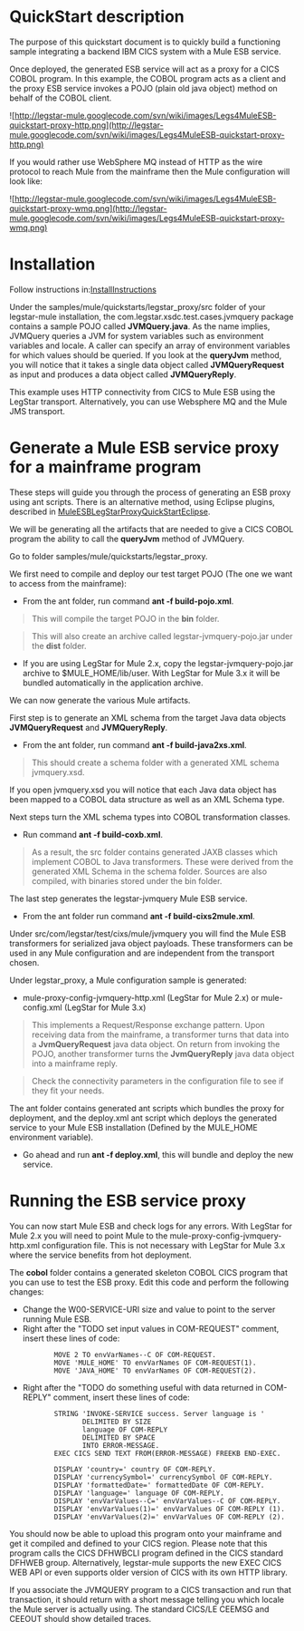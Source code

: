 # QuickStart description #

The purpose of this quickstart document is to quickly build a functioning
sample integrating a backend IBM CICS system with a Mule ESB service.

Once deployed, the generated ESB service will act as a proxy for
a CICS COBOL program. In this example, the COBOL program acts as a client and
the proxy ESB service invokes a POJO (plain old java object) method on
behalf of the COBOL client.

![http://legstar-mule.googlecode.com/svn/wiki/images/Legs4MuleESB-quickstart-proxy-http.png](http://legstar-mule.googlecode.com/svn/wiki/images/Legs4MuleESB-quickstart-proxy-http.png)

If you would rather use WebSphere MQ instead of HTTP as the wire protocol to reach Mule from
the mainframe then the Mule configuration will look like:

![http://legstar-mule.googlecode.com/svn/wiki/images/Legs4MuleESB-quickstart-proxy-wmq.png](http://legstar-mule.googlecode.com/svn/wiki/images/Legs4MuleESB-quickstart-proxy-wmq.png)

# Installation #

Follow instructions in:[InstallInstructions](InstallInstructions.md)

Under the samples/mule/quickstarts/legstar\_proxy/src folder of your legstar-mule installation, the
com.legstar.xsdc.test.cases.jvmquery package contains a sample POJO called
**JVMQuery.java**. As the name implies, JVMQuery queries a JVM for system variables such as environment variables and locale.
A caller can specify an array of environment variables for which values should be queried. If you look at the **queryJvm**
method, you will notice that it takes a single data object called **JVMQueryRequest** as input and produces a data object
called **JVMQueryReply**.

This example uses HTTP connectivity from CICS to Mule ESB using the LegStar transport. Alternatively, you can use Websphere MQ
and the Mule JMS transport.

# Generate a Mule ESB service proxy for a mainframe program #

These steps will guide you through the process of generating an ESB proxy
using ant scripts. There is an alternative method, using Eclipse plugins,
described in [MuleESBLegStarProxyQuickStartEclipse](MuleESBLegStarProxyQuickStartEclipse.md).

We will be generating all the artifacts that are needed to give a CICS
COBOL program the ability to call the **queryJvm** method of JVMQuery.

Go to folder samples/mule/quickstarts/legstar\_proxy.

We first need to compile and deploy our test target POJO (The one we
want to access from the mainframe):

  * From the ant folder, run command **ant -f build-pojo.xml**.

> This will compile the target POJO in the **bin** folder.

> This will also create an archive called legstar-jvmquery-pojo.jar under the **dist** folder.

  * If you are using LegStar for Mule 2.x, copy the legstar-jvmquery-pojo.jar archive to $MULE\_HOME/lib/user. With LegStar for Mule 3.x it will be bundled automatically in the application archive.

We can now generate the various Mule artifacts.

First step is to generate an XML schema from the target Java data objects
**JVMQueryRequest** and **JVMQueryReply**.

  * From the ant folder, run command **ant -f build-java2xs.xml**.

> This should create a schema folder with a generated XML schema jvmquery.xsd.

If you open jvmquery.xsd you will notice that each Java data object has been
mapped to a COBOL data structure as well as an XML Schema type.

Next steps turn the XML schema types into COBOL transformation classes.

  * Run command **ant -f build-coxb.xml**.

> As a result, the src folder contains generated JAXB classes which
> implement COBOL to Java transformers.
> These were derived from the generated XML Schema in the schema folder.
> Sources are also compiled, with binaries stored under the bin folder.

The last step generates the legstar-jvmquery Mule ESB service.

  * From the ant folder run command **ant -f build-cixs2mule.xml**.

Under src/com/legstar/test/cixs/mule/jvmquery you will find the Mule ESB transformers for serialized java object payloads. These transformers can be used in any Mule
configuration and are independent from the transport chosen.

Under legstar\_proxy, a Mule configuration sample is generated:

  * mule-proxy-config-jvmquery-http.xml (LegStar for Mule 2.x) or mule-config.xml (LegStar for Mule 3.x)

> This implements a Request/Response exchange pattern.
> Upon receiving data from the mainframe, a transformer turns that data into a **JvmQueryRequest**
> java data object. On return from invoking the POJO, another transformer turns the **JvmQueryReply**
> java data object into a mainframe reply.

> Check the connectivity parameters in the configuration file to see if they fit your needs.

The ant folder contains generated ant scripts which bundles the
proxy for deployment, and the deploy.xml ant script which deploys the generated service
to your Mule ESB installation (Defined by the MULE\_HOME environment variable).

  * Go ahead and run **ant -f deploy.xml**, this will bundle and deploy the new service.

# Running the ESB service proxy #

You can now start Mule ESB and check logs for any errors. With LegStar for Mule 2.x you will need to point Mule to the mule-proxy-config-jvmquery-http.xml configuration file. This is not necessary with LegStar for Mule 3.x where the service benefits from hot deployment.

The **cobol** folder contains a generated skeleton COBOL CICS program
that you can use to test the ESB proxy. Edit this code and perform the
following changes:

  * Change the W00-SERVICE-URI size and value to point to the server running Mule ESB.
  * Right after the "TODO set input values in COM-REQUEST" comment, insert these lines of code:

```
           MOVE 2 TO envVarNames--C OF COM-REQUEST.           
           MOVE 'MULE_HOME' TO envVarNames OF COM-REQUEST(1). 
           MOVE 'JAVA_HOME' TO envVarNames OF COM-REQUEST(2).
```
  * Right after the "TODO do something useful with data returned in COM-REPLY" comment, insert these lines of code:

```
           STRING 'INVOKE-SERVICE success. Server language is '     
                  DELIMITED BY SIZE                                 
                  language OF COM-REPLY                             
                  DELIMITED BY SPACE                                
                  INTO ERROR-MESSAGE.                               
           EXEC CICS SEND TEXT FROM(ERROR-MESSAGE) FREEKB END-EXEC. 
                                                                    
           DISPLAY 'country=' country OF COM-REPLY.                 
           DISPLAY 'currencySymbol=' currencySymbol OF COM-REPLY.   
           DISPLAY 'formattedDate=' formattedDate OF COM-REPLY.     
           DISPLAY 'language=' language OF COM-REPLY.               
           DISPLAY 'envVarValues--C=' envVarValues--C OF COM-REPLY. 
           DISPLAY 'envVarValues(1)=' envVarValues OF COM-REPLY (1).
           DISPLAY 'envVarValues(2)=' envVarValues OF COM-REPLY (2).
```
You should now be able to upload this program onto your mainframe and
get it compiled and defined to your CICS region. Please note that this program
calls the CICS DFHWBCLI program defined in the CICS standard DFHWEB group.
Alternatively, legstar-mule supports the new EXEC CICS WEB API or even
supports older version of CICS with its own HTTP library.

If you associate the JVMQUERY program to a CICS transaction and run that
transaction, it should return with a short message telling you which locale
the Mule server is actually using. The standard CICS/LE CEEMSG and CEEOUT
should show detailed traces.